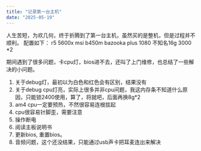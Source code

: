```yaml
---
title: "记录第一台主机"
date: "2025-05-19"
---
```


人生苦短，为欢几何，终于折腾到了第一台主机，虽然买的是整机，但是过程并不顺利。
配置如下：
r5 5600x
msi b450m bazooka plus
1080
不知名16g 3000 *2


期间遇到了很多问题，卡cpu灯，bios进不去，还叫了上门维修，也总结了一些解决的小问题。

1. 关于debug灯，最初以为白色和红色会有区别，结果没有
2. 关于debug cpu灯亮，实际上很多并非cpu问题，我这内存条不知道什么原因，只能锁2400使用，算了，将就吧，后面再换8g*2
3. am4 cpu一定要预热，不然很容易连根拔起
4. cpu很容易针脚歪，需要注意
5. 操作断电
6. 阅读主板说明书
7. 更新bios, 重置bios。
8. 音频问题，这个还没结果，只能通过usb声卡把耳麦连出来解决

